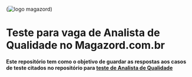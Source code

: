 (![logo magazord](![LogoMagazord](https://github.com/user-attachments/assets/8599b5ea-b64e-46d8-b01c-1f141f010b4a)
))
# Teste para vaga de Analista de Qualidade no Magazord.com.br

**Este repositório tem como o objetivo de guardar as respostas aos casos de teste citados no repositório para [teste de Analista de Qualidade](https://github.com/magazord-plataforma/magazord-analista-qa-test)**
